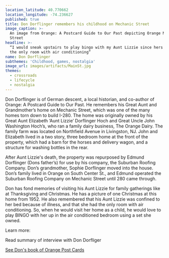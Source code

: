 ```yaml
---
location_latitude: 40.770662
location_longitude: -74.236627
published: true
title: Don Dorflinger remembers his childhood on Mechanic Street
image_caption: >-
  An image from Orange: A Postcard Guide to Our Past depicting Orange Main
  Street
headline: >-
  “I would sneak upstairs to play bingo with my Aunt Lizzie since hers was on
  the only room with air conditioning”
name: Don Dorflinger
subthemes: 'Childhood, games, nostalgia'
image_url: images/artifacts/MainSt.jpg
themes:
  - crossroads
  - lifecycle
  - nostalgia
---
```

Don Dorflinger is of German descent, a local historian, and co-author of Orange: A Postcard Guide to Our Past. He remembers his Great Aunt and Grandmother’s home on Mechanic Street, which was one of the many homes torn down to build I-280. The home was originally owned by his Great Aunt Elizabeth ‘Aunt Lizzie’ Dorflinger Hoch and Great Uncle John Washington Hoch’s, who ran a family dairy business, The Orange Dairy. The family farm was located on Northfield Avenue in Livingston, NJ. John and Elizabeth lived in a two story, three bedroom home at the front of the property, which had a barn for the horses and delivery wagon, and a structure for washing bottles in the rear. 

After Aunt Lizzie's death, the property was repurposed by Edmund Dorflinger (Dons father’s) for use by his company, the Suburban Roofing Company. Don’s grandmother, Sophie Dorflinger moved into the house. Don’s family lived in Orange on South Center St., and Edmund operated the Suburban Roofing Company on Mechanic Street until 280 came through.

Don has fond memories of visiting his Aunt Lizzie for family gatherings like at Thanksgiving and Christmas. He has a picture of one Christmas at this home from 1952.  He also remembered that his Aunt Lizzie was confined to her bed because of illness, and that she had the only room with air conditioning. So, when he would visit her home as a child, he would love to play BINGO with her up in the air conditioned bedroom using a set she owned.  

Learn more:

Read summary of interview with Don Dorfliger

[See Don's book of Orange Post Cards](https://www.amazon.com/Orange-NJ-Postcards-Don-Dorflinger/dp/0738503177)
